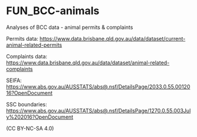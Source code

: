 # FUN_BCC-animals

Analyses of BCC data - animal permits &amp; complaints

Permits data: https://www.data.brisbane.qld.gov.au/data/dataset/current-animal-related-permits

Complaints data: https://www.data.brisbane.qld.gov.au/data/dataset/animal-related-complaints

SEIFA: https://www.abs.gov.au/AUSSTATS/abs@.nsf/DetailsPage/2033.0.55.0012016?OpenDocument

SSC boundaries: https://www.abs.gov.au/AUSSTATS/abs@.nsf/DetailsPage/1270.0.55.003July%202016?OpenDocument

(CC BY-NC-SA 4.0)
